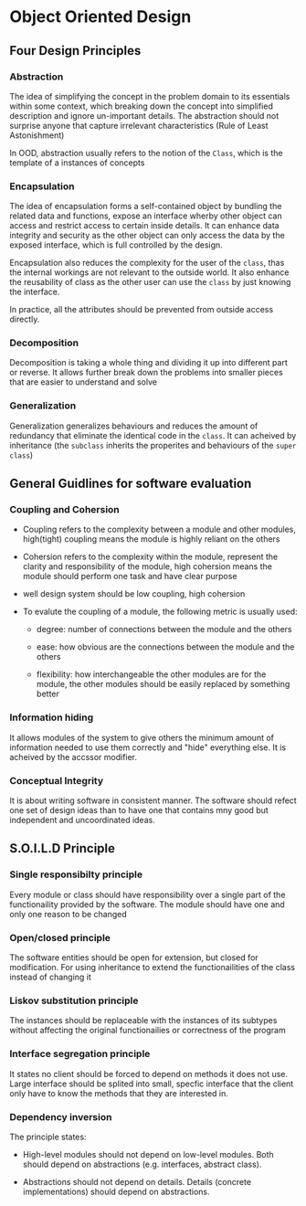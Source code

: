 # Object Oriented Design

## Four Design Principles

### Abstraction

The idea of simplifying the concept in the problem domain to its essentials within some context, which breaking down the concept into simplified description and ignore un-important details. The abstraction should not surprise anyone that capture irrelevant characteristics (Rule of Least Astonishment)


In OOD, abstraction usually refers to the notion of the `Class`, which is the template of a instances of concepts 

### Encapsulation

The idea of encapsulation forms a self-contained object by bundling the related data and functions, expose an interface wherby other object can access and restrict access to certain inside details. It can enhance data integrity and security as the other object can only access the data by the exposed interface, which is full controlled by the design. 


Encapsulation also reduces the complexity for the user of the `class`, thas the internal workings are not relevant to the outside world. It also enhance the reusability of class as the other user can use the `class` by just knowing the interface. 



In practice, all the attributes should be prevented from outside access directly.


### Decomposition

Decomposition is taking a whole thing and dividing it up into different part or reverse. It allows further break down the problems into smaller pieces that are easier to understand and solve

### Generalization 

Generalization generalizes behaviours and reduces the amount of redundancy that eliminate the identical code in the `class`. It can acheived by inheritance (the `subclass` inherits the properites and behaviours of the `super class`)

## General Guidlines for software evaluation

### Coupling and Cohersion
- Coupling refers to the complexity between a module and other modules, high(tight) coupling means the module is highly reliant on the others

- Cohersion refers to the complexity within the module, represent the clarity and responsibility of the module, high cohersion means the module should perform one task and have clear purpose

- well design system should be low coupling, high cohersion

- To evalute the coupling of a module, the following metric is usually used:
  
  -  degree: number of connections between the module and the others
  
  -  ease: how obvious are the connections between the module and the others
  
  -  flexibility: how interchangeable the other modules are for the module, the other modules should be easily replaced by something better 
### Information hiding
It allows modules of the system to give others the minimum amount of information needed to use them correctly and "hide" everything else. It is acheived by the accssor modifier.

### Conceptual Integrity
It is about writing software in consistent manner. The software should refect one set of design ideas than to have one that contains mny good but independent and uncoordinated ideas.

## S.O.I.L.D Principle

### Single responsibilty principle
Every module or class should have responsibility over a single part of the functionaility provided by the software. The module should have one and only one reason to be changed


### Open/closed principle
The software entities should be open for extension, but closed for modification. For using inheritance to extend the functionailities of the class instead of changing it



### Liskov substitution principle
The instances should be replaceable with the instances of its subtypes without affecting the original functionailies or correctness of the program


### Interface segregation principle
It states no client should be forced to depend on methods it does not use. Large interface should be splited into small, specfic interface that the client only have to know the methods that they are interested in.


### Dependency inversion
The principle states:

- High-level modules should not depend on low-level modules. Both should depend on abstractions (e.g. interfaces, abstract class).

- Abstractions should not depend on details. Details (concrete implementations) should depend on abstractions.



  